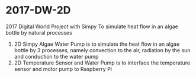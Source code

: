 # 2017-DW-2D
2017 Digital World Project with Simpy
To simulate heat flow in an algae bottle by natural processes

1. 2D Simpy Algae Water Pump is to simulate the heat flow in an algae bottle by 3 processes, 
namely convection to the air, radiation by the sun and conduction to the water pump
2. 2D Temperature Sensor and Water Pump is to interface the temperature sensor and motor pump to
Raspberry Pi
